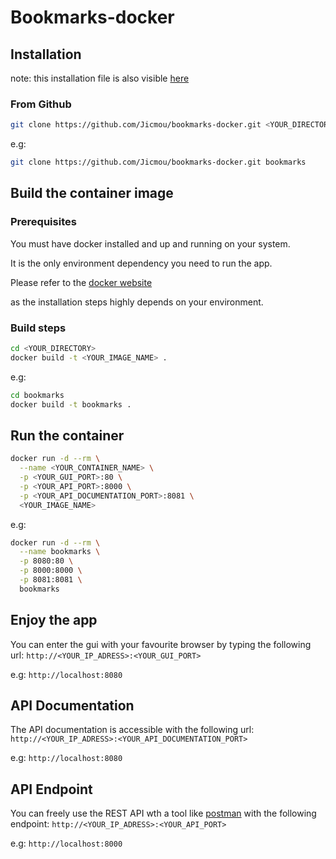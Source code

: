 # Bookmarks-docker

## Installation

note: this installation file is also visible [here](https://github.com/Jicmou/bookmarks-docker)

### From Github

```bash
git clone https://github.com/Jicmou/bookmarks-docker.git <YOUR_DIRECTORY>
```
e.g:
```bash
git clone https://github.com/Jicmou/bookmarks-docker.git bookmarks
```

## Build the container image

### Prerequisites

You must have docker installed and up and running on your system.

It is the only environment dependency you need to run the app.

Please refer to the [docker website](https://docs.docker.com/install/)

as the installation steps highly depends on your environment.

### Build steps

```bash
cd <YOUR_DIRECTORY>
docker build -t <YOUR_IMAGE_NAME> .
```
e.g:
```bash
cd bookmarks
docker build -t bookmarks .
```

## Run the container


```bash
docker run -d --rm \
  --name <YOUR_CONTAINER_NAME> \
  -p <YOUR_GUI_PORT>:80 \
  -p <YOUR_API_PORT>:8000 \
  -p <YOUR_API_DOCUMENTATION_PORT>:8081 \
  <YOUR_IMAGE_NAME>
```
e.g:
```bash
docker run -d --rm \
  --name bookmarks \
  -p 8080:80 \
  -p 8000:8000 \
  -p 8081:8081 \
  bookmarks
```

## Enjoy the app

You can enter the gui with your favourite browser by typing the following url: `http://<YOUR_IP_ADRESS>:<YOUR_GUI_PORT>`

e.g: `http://localhost:8080`

## API Documentation

The API documentation is accessible with the following url: `http://<YOUR_IP_ADRESS>:<YOUR_API_DOCUMENTATION_PORT>`

e.g: `http://localhost:8080`

## API Endpoint

You can freely use the REST API wth a tool like [postman](https://www.getpostman.com/) with the following endpoint:
`http://<YOUR_IP_ADRESS>:<YOUR_API_PORT>`

e.g: `http://localhost:8000`

